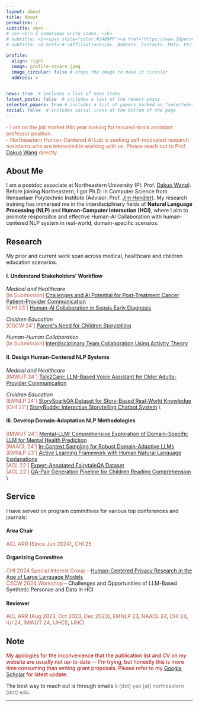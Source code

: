 ```yaml
---
layout: about
title: About
permalink: /
subtitle: <br>
# <b> <br> I sometimes write codes. </b>
# subtitle: <b><span style="color:#2489FF"><a href="https://www.16personalities.com/intj-personality">INTJ</a></span> <br> I sometimes write codes. </b>
# subtitle: <a href='#'>Affiliations</a>. Address. Contacts. Moto. Etc.

profile:
  align: right
  image: profile-square.jpeg
  image_circular: false # crops the image to make it circular
  address: >
    

news: true  # includes a list of news items
latest_posts: false  # includes a list of the newest posts
selected_papers: true # includes a list of papers marked as "selected={true}"
social: false  # includes social icons at the bottom of the page
---
```



<!-- <span style="color:#c2613e">I am seeking self-motivated research assistants who are interested in working with me on Human-Centered NLP research projects -- I'm working on a Google Form for applicants </span> -->

<span style="color:#c2613e"> - I am on the job market this year looking for tenured-track assistant professor position. </span> \
<span style="color:#c2613e"> - Northeastern Human-Centered AI Lab is seeking self-motivated research assistants who are interested in working with us. Please reach out to Prof. [Dakuo Wang](https://www.dakuowang.com/) directly. </span>



## About Me

I am a postdoc associate at Northeastern University (PI: Prof. [Dakuo Wang](https://www.dakuowang.com/)).
Before joining Northeastern, I got Ph.D. in Computer Science from Rensselaer Polytechnic Institute (Advisor: Prof. [Jim Hendler](https://en.wikipedia.org/wiki/James_Hendler)). My research training has immersed me in the interdisciplinary fields of **Natural Language Processing (NLP)** and **Human-Computer Interaction (HCI)**, where I aim to promote responsible and effective Human-AI Collaboration with human-centered NLP system in real-world, domain-specific scenaios. 


## Research

<!-- I believe it is critical to look into the fundamentals of **human-human collaboration**, as nearly all human work today are collaborative effort, and thus, we should design AI to better work together with humans.
To achieve this objective, a comprehensive understanding of stakeholders' current workflow, needs and challenges forms the foundation of **Human-AI collaboration**. 
From there, we need to design AI algorithms and systems -- particularly with NLP technologies -- that integrate seamlessly into stakeholders' workflow, namely **Human-Centered NLP systems**.  -->


My prior and current work span across medical, healthcare and children education scenarios.


#### I. Understand Stakeholders' Workflow

*Medical and Healthcare* \
<span style="color:#b45747">[In Submission]</span> [Challenges and AI Potential for Post-Treatment Cancer Patient-Provider Communication](https://arxiv.org/abs/2404.13409) \
<span style="color:#b45747">[CHI 23']</span> [Human-AI Collaboration in Sepsis Early Diagnosis](https://dl.acm.org/doi/full/10.1145/3613904.3642343)


*Children Education* \
<span style="color:#b45747">[CSCW 24']</span> [Parent's Need for Children Storytelling](https://arxiv.org/abs/2401.13804) 


*Human-Human Collaboration* \
<span style="color:#b45747">[In Submission]</span> [Interdisciplinary Team Collaboration Using Activity Theory](https://arxiv.org/abs/2410.00174) 

#### II. Design Human-Centered NLP Systems


*Medical and Healthcare* \
<span style="color:#b45747">[IMWUT 24']</span> [Talk2Care: LLM-Based Voice Assistant for Older Adults-Provider Communication](https://dl.acm.org/doi/10.1145/3659625) 
<!-- <span style="color:#b45747">[In Submission]</span> LLM-Based Remote Patient Monitoring for Postoperative GI Cancer Care \
<span style="color:#b45747">[In Submission]</span> AI-Based Multi-Modal Remote Patient Monitoring and Risk Prediction for Cancer Treatment-Induced Cardiotoxicity \ -->

*Children Education* \
<span style="color:#b45747">[EMNLP 24']</span> [StorySparkQA Dataset for Story-Based Real-World Knowledge](https://arxiv.org/abs/2311.09756) \
<span style="color:#b45747">[CHI 22']</span> [StoryBuddy: Interactive Storytelling Chatbot System](https://dl.acm.org/doi/abs/10.1145/3491102.3517479) \

<!-- <span style="color:#b45747">[In Submission]</span> Personalized Story Reading and Interaction Powered by LLMs -->

#### III. Develop Domain-Adaptation NLP Methodologies

<span style="color:#b45747">[IMWUT 24']</span> [Mental-LLM: Comprehensive Exploration of Domain-Specific LLM for Mental Health Prediction](https://dl.acm.org/doi/abs/10.1145/3643540) \
<span style="color:#b45747">[NAACL 24']</span> [In-Context Sampling for Robust Domain-Adaptive LLMs](https://aclanthology.org/2024.findings-naacl.115/) \
<span style="color:#b45747">[EMNLP 23']</span> [Active Learning Framework with Human Natural Language Explanations](https://aclanthology.org/2023.findings-emnlp.778/) \
<span style="color:#b45747">[ACL 22']</span> [Expert-Annotated FairytaleQA Dataset](https://aclanthology.org/2022.acl-long.34/) \
<span style="color:#b45747">[ACL 22']</span> [QA-Pair Generation Pipeline for Children Reading Comprehension](https://aclanthology.org/2022.acl-long.54/) \
<!-- <span style="color:#b45747">[In Submission]</span> Active Switch For Domain-Adaptive Compact Models and LLMs to Overcome Data Drifts -->




## Service

I have served on program committees for various top conferences and journals: 

#### Area Chair 

<span style="color:#b45747">ACL ARR (Since Jun 2024)</span>,
<span style="color:#b45747">CHI 25</span>

#### Organizing Committee 
<span style="color:#b45747">CHI 2024 Special Interest Group</span> - [Human-Centered Privacy Research in the Age of Large Language Models](https://dl.acm.org/doi/10.1145/3613905.3643983) \
<span style="color:#b45747">CSCW 2024 Workshop</span> - Challenges and Opportunities of LLM-Based Synthetic Personae and Data in HCI

#### Reviewer 
<span style="color:#b45747">ACL ARR (Aug 2023, Oct 2023, Dec 2023)</span>, 
<span style="color:#b45747">EMNLP 23</span>, 
<span style="color:#b45747">NAACL 24</span>, 
<span style="color:#b45747">CHI 24</span>, 
<span style="color:#b45747">IUI 24</span>, 
<span style="color:#b45747">IMWUT 24</span>, 
<span style="color:#b45747">IJHCS</span>,
<span style="color:#b45747">IJHCI</span>



## Note

<span style="color:#a70000">My apologies for the inconvenience that the publication list and CV on my website are usually not up-to-date -- I'm trying, but honestly this is more time consuming than writing grant proposals. Please refer to my [Google Scholar](https://scholar.google.com/citations?user=hJlsDfAAAAAJ) for latest update. </span>


The best way to reach out is through emails <span style="color:#6c7663">b [dot] yao [at] northeastern [dot] edu</span>. 
<!-- With that being said, my apologies for not being able to reply all the emails in a timely manner.  -->



<!-- It is my honor to assist and mentor students throughout their research journey. I am willing to dedicate a 30-min meeting every week to each research assistant who work with me -- you can find me through email and slack. -->

***



